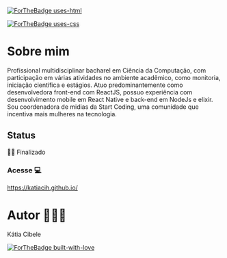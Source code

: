 [![ForTheBadge uses-html](http://ForTheBadge.com/images/badges/uses-html.svg)](http://ForTheBadge.com)

[![ForTheBadge uses-css](http://ForTheBadge.com/images/badges/uses-css.svg)](http://ForTheBadge.com)


# Sobre mim 

Profissional multidisciplinar bacharel em Ciência da Computação, com participação em várias atividades no ambiente acadêmico, como monitoria, iniciação científica e estágios. Atuo predominantemente como desenvolvedora front-end com ReactJS, possuo experiência com desenvolvimento mobile em React Native e back-end em NodeJs e elixir. Sou coordenadora de midias da Start Coding, uma comunidade que incentiva mais mulheres na tecnologia.

<!--te-->

## Status

👍🏻 Finalizado


### Acesse 💻

https://katiacih.github.io/


#  Autor 👩🏻‍💻

Kátia Cibele  


[![ForTheBadge built-with-love](http://ForTheBadge.com/images/badges/built-with-love.svg)](https://GitHub.com/Naereen/)

